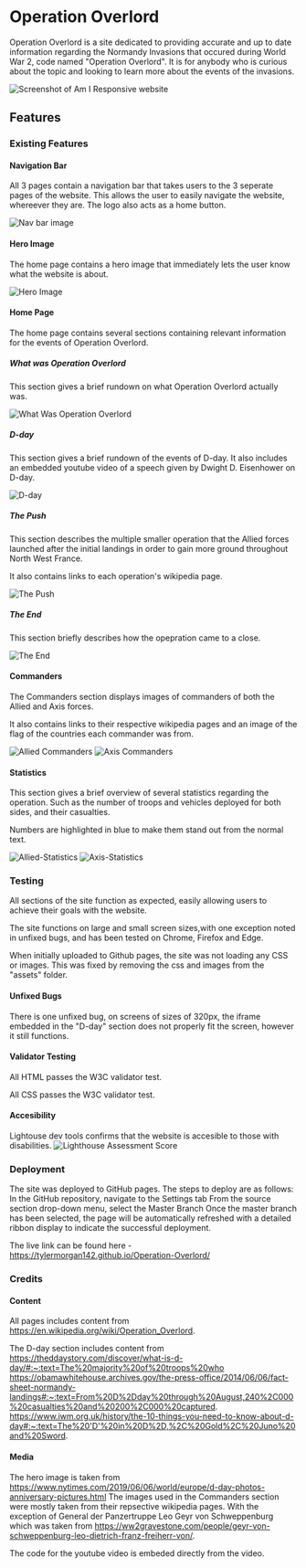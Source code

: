 # Operation Overlord
Operation Overlord is a site dedicated to providing accurate and up to date information regarding the Normandy Invasions that occured during World War 2, code named "Operation Overlord". It is for anybody who is curious about the topic and looking to learn more about the events of the invasions. 

![Screenshot of Am I Responsive website](images/Responsive-screenshot.png)

## Features

### Existing Features

#### Navigation Bar
All 3 pages contain a navigation bar that takes users to the 3 seperate pages of the website.
This allows the user to easily navigate the website, whereever they are.
The logo also acts as a home button.

![Nav bar image](images/nav-bar.png)

#### Hero Image
The home page contains a hero image that immediately lets the user know what the website is about.

![Hero Image](images/hero-image-screenshot.png)

#### Home Page

The home page contains several sections containing relevant information for the events of Operation Overlord.

##### What was Operation Overlord

This section gives a brief rundown on what Operation Overlord actually was.

![What Was Operation Overlord](images/What-Was-screenshot.png)

##### D-day

This section gives a brief rundown of the events of D-day.
It also includes an embedded youtube video of a speech given by Dwight D. Eisenhower on D-day.

![D-day](images/D-day-screenshot.png)

##### The Push

This section describes the multiple smaller operation that the Allied forces launched after the initial landings in order to gain more ground throughout North West France.

It also contains links to each operation's wikipedia page.

![The Push](images/The-Push-screenshot.png)

##### The End

This section briefly describes how the opepration came to a close.

![The End](images/The-End-screenshot.png)

#### Commanders

The Commanders section displays images of commanders of both the Allied and Axis forces.

It also contains links to their respective wikipedia pages and an image of the flag of the countries each commander was from.

![Allied Commanders](images/Allied-Commanders-screenshot.png)
![Axis Commanders](images/Axis-Commanders-screenshot.png)

#### Statistics

This section gives a brief overview of several statistics regarding the operation. Such as the number of troops and vehicles deployed for both sides, and their casualties.

Numbers are highlighted in blue to make them stand out from the normal text.

![Allied-Statistics](images/Allied-Statistics-screenshot.png)
![Axis-Statistics](images/Axis-Statistics-screenshot.png)

### Testing
All sections of the site function as expected, easily allowing users to achieve their goals with the website.

The site functions on large and small screen sizes,with one exception noted in unfixed bugs, and has been tested on Chrome, Firefox and Edge. 

When initially uploaded to Github pages, the site was not loading any CSS or images. This was fixed by removing the css and images from the "assets" folder.

#### Unfixed Bugs
There is one unfixed bug, on screens of sizes of 320px, the iframe embedded in the "D-day" section does not properly fit the screen, however it still functions.

#### Validator Testing

All HTML passes the W3C validator test.

All CSS passes the W3C validator test.

#### Accesibility
Lightouse dev tools confirms that the website is accesible to those with disabilities.
![Lighthouse Assessment Score](images/Lighthouse.png)

### Deployment
The site was deployed to GitHub pages. The steps to deploy are as follows:
In the GitHub repository, navigate to the Settings tab
From the source section drop-down menu, select the Master Branch
Once the master branch has been selected, the page will be automatically refreshed with a detailed ribbon display to indicate the successful deployment.

The live link can be found here - https://tylermorgan142.github.io/Operation-Overlord/

### Credits

#### Content
All pages includes content from https://en.wikipedia.org/wiki/Operation_Overlord.

The D-day section includes content from 
https://theddaystory.com/discover/what-is-d-day/#:~:text=The%20majority%20of%20troops%20who
https://obamawhitehouse.archives.gov/the-press-office/2014/06/06/fact-sheet-normandy-landings#:~:text=From%20D%2Dday%20through%20August,240%2C000%20casualties%20and%20200%2C000%20captured.
https://www.iwm.org.uk/history/the-10-things-you-need-to-know-about-d-day#:~:text=The%20'D'%20in%20D%2D,%2C%20Gold%2C%20Juno%20and%20Sword.

#### Media
The hero image is taken from 
https://www.nytimes.com/2019/06/06/world/europe/d-day-photos-anniversary-pictures.html
The images used in the Commanders section were mostly taken from their repsective wikipedia pages. With the exception of General der Panzertruppe Leo Geyr von Schweppenburg which was taken from 
https://ww2gravestone.com/people/geyr-von-schweppenburg-leo-dietrich-franz-freiherr-von/.

The code for the youtube video is embeded directly from the video.